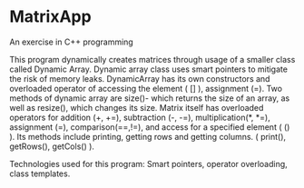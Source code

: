 # MatrixApp
An exercise in C++ programming

This program dynamically creates matrices through usage of a smaller class called Dynamic Array. 
Dynamic array class uses smart pointers to mitigate the risk of memory leaks. 
DynamicArray has its own constructors and overloaded operator of accessing the element ( [] ), assignment (=). Two methods of dynamic array are size()- which returns the size of an array, as well as resize(), which changes its size. 
Matrix itself has overloaded operators for addition (+, +=), subtraction (-, -=), multiplication(*, *=), assignment (=), comparison(==,!=), and access for a specified element ( () ). 
Its methods include printing, getting rows and getting columns. ( print(), getRows(), getCols() ).


Technologies used for this program: Smart pointers, operator overloading, class templates.
